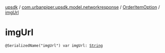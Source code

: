 [upsdk](../../index.md) / [com.urbanpiper.upsdk.model.networkresponse](../index.md) / [OrderItemOption](index.md) / [imgUrl](./img-url.md)

# imgUrl

`@SerializedName("imgUrl") var imgUrl: `[`String`](https://kotlinlang.org/api/latest/jvm/stdlib/kotlin/-string/index.html)